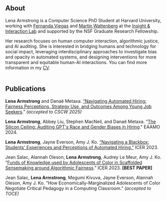 ## About
Lena Armstrong is a Computer Science PhD Student at Harvard University, working with [Fernanda Viegas](http://www.fernandaviegas.com/about) 
and [Martin Wattenberg](https://www.bewitched.com/) at the [Insight & Interaction Lab](https://insight.seas.harvard.edu/) and supported by
the NSF Graduate Research Fellowship.

Her research focuses on human computer interaction, algorithmic justice, and AI auditing.
She is interested in bridging humans and technology for social impact, 
leveraging interdisciplinary approaches to investigate bias and opacity in automated systems, 
and designing interventions for more transparent and equitable human-AI interactions. You can find more information in my [CV](CV.pdf).
<br><br>

## Publications

**Lena Armstrong** and Danaë Metaxa. [“Navigating Automated Hiring: Fairness Perceptions, Strategy Use, and Outcomes Among Young Job Seekers](https://arxiv.org/pdf/2502.05099).” _(accepted to CSCW 2025)_

**Lena Armstrong**, Abbey Liu, Stephen MacNeil, and Danaë Metaxa. “[The Silicon Ceiling: Auditing GPT's Race and Gender Biases in Hiring](https://doi.org/10.1145/3689904.3694699)." EAAMO 2024.

**Lena Armstrong**, Jayne Everson, Amy J. Ko. [“Navigating a Blackbox: Students' Experiences and Perceptions of Automated Hiring.”](https://faculty.washington.edu/ajko/papers/Armstrong2023AutomatedHiring.pdf) ICER 2023. 

Jean Salac, Alannah Oleson, **Lena Armstrong**, Audrey Le Meur, Amy J. Ko. “[Funds of Knowledge used by Adolescents of Color in Scaffolded Sensemaking around Algorithmic Fairness](https://faculty.washington.edu/ajko/papers/Salac2023AdolescentAlgorithmicFairness.pdf).” ICER 2023. **[BEST PAPER]**

Jean Salac, **Lena Armstrong**, Megumi Kivuva, Jayne Everson, Alannah Oleson, Amy J. Ko. “How Economically-Marginalized Adolescents of Color Negotiate Critical
Pedagogy in a Computing Classroom.” _(accepted to TOCE)_
<br>
<br>
